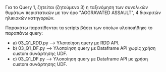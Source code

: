 Για το Query 1, ζητείται (ζητούμενο 3) η ταξινόμηση των συνολικών θυμάτων περιστατικών με τον όρο "AGGRAVATED ASSAULT", 4 
διακριτών ηλικιακών κατηγοριών.

Παρακάτω παρατίθενται τα scripts βάσει των οποίων υλοποιήθηκε το παραπάνω query:
* a) 03_Q1_RDD.py --> Υλοποίηση query με RDD API.
* b) 03_Q1_DF.py --> Υλοποίηση query με Dataframe API χωρίς χρήση custom συνάρτησης UDF.
* c) 03_Q1_DF.py --> Υλοποίηση query με Dataframe API με χρήση custom συνάρτησης UDF.
